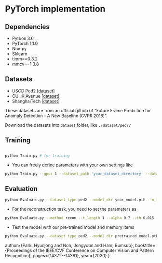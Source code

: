 # PyTorch implementation 



## Dependencies
* Python 3.6
* PyTorch 1.1.0
* Numpy
* Sklearn
* timm==0.3.2
* mmcv==1.3.8


## Datasets
* USCD Ped2 [[dataset](https://github.com/StevenLiuWen/ano_pred_cvpr2018)]
* CUHK Avenue [[dataset](https://github.com/StevenLiuWen/ano_pred_cvpr2018)]
* ShanghaiTech [[dataset](https://github.com/StevenLiuWen/ano_pred_cvpr2018)]

These datasets are from an official github of "Future Frame Prediction for Anomaly Detection - A New Baseline (CVPR 2018)".

Download the datasets into ``dataset`` folder, like ``./dataset/ped2/``



## Training

```bash

python Train.py # for training
```
* You can freely define parameters with your own settings like
```bash
python Train.py --gpus 1 --dataset_path 'your_dataset_directory' --dataset_type avenue --exp_dir 'your_log_directory'
```


## Evaluation


```bash
python Evaluate.py --dataset_type ped2 --model_dir your_model.pth --m_items_dir your_m_items.pt
```
* For the reconstruction task, you need to set the parameters as
```bash
python Evaluate.py --method recon --t_length 1 --alpha 0.7 --th 0.015 --dataset_type ped2 --model_dir your_model.pth --m_items_dir your_m_items.pt
```
* Test the model with our pre-trained model and memory items
```bash
python Evaluate.py --dataset_type ped2 --model_dir pretrained_model.pth --m_items_dir m_items.pt
```


  author={Park, Hyunjong and Noh, Jongyoun and Ham, Bumsub},
  booktitle={Proceedings of the IEEE/CVF Conference on Computer Vision and Pattern Recognition},
  pages={14372--14381},
  year={2020}
}
```
